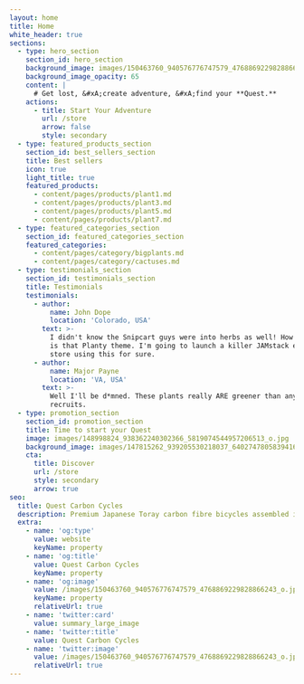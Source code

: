 ```yaml
---
layout: home
title: Home
white_header: true
sections:
  - type: hero_section
    section_id: hero_section
    background_image: images/150463760_940576776747579_4768869229828866243_o.jpg
    background_image_opacity: 65
    content: |
      # Get lost, &#xA;create adventure, &#xA;find your **Quest.**
    actions:
      - title: Start Your Adventure
        url: /store
        arrow: false
        style: secondary
  - type: featured_products_section
    section_id: best_sellers_section
    title: Best sellers
    icon: true
    light_title: true
    featured_products:
      - content/pages/products/plant1.md
      - content/pages/products/plant3.md
      - content/pages/products/plant5.md
      - content/pages/products/plant7.md
  - type: featured_categories_section
    section_id: featured_categories_section
    featured_categories:
      - content/pages/category/bigplants.md
      - content/pages/category/cactuses.md
  - type: testimonials_section
    section_id: testimonials_section
    title: Testimonials
    testimonials:
      - author:
          name: John Dope
          location: 'Colorado, USA'
        text: >-
          I didn't know the Snipcart guys were into herbs as well! How beautiful
          is that Planty theme. I'm going to launch a killer JAMstack e-commerce
          store using this for sure.
      - author:
          name: Major Payne
          location: 'VA, USA'
        text: >-
          Well I'll be d*mned. These plants really ARE greener than any of my
          recruits.
  - type: promotion_section
    section_id: promotion_section
    title: Time to start your Quest
    image: images/148998824_938362240302366_5819074544957206513_o.jpg
    background_image: images/147815262_939205530218037_640274780583941664_o.jpg
    cta:
      title: Discover
      url: /store
      style: secondary
      arrow: true
seo:
  title: Quest Carbon Cycles
  description: Premium Japanese Toray carbon fibre bicycles assembled in Atlantic Canada.
  extra:
    - name: 'og:type'
      value: website
      keyName: property
    - name: 'og:title'
      value: Quest Carbon Cycles
      keyName: property
    - name: 'og:image'
      value: /images/150463760_940576776747579_4768869229828866243_o.jpg
      keyName: property
      relativeUrl: true
    - name: 'twitter:card'
      value: summary_large_image
    - name: 'twitter:title'
      value: Quest Carbon Cycles
    - name: 'twitter:image'
      value: /images/150463760_940576776747579_4768869229828866243_o.jpg
      relativeUrl: true
---
```

